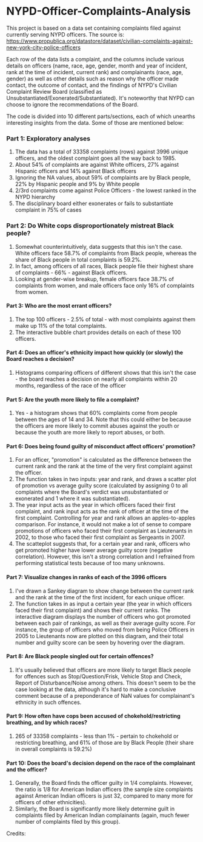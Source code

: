 # NYPD-Officer-Complaints-Analysis
This project is based on a data set containing complaints filed against currently serving NYPD officers. The source is: https://www.propublica.org/datastore/dataset/civilian-complaints-against-new-york-city-police-officers

Each row of the data lists a complaint, and the columns include various details on officers (name, race, age, gender, month and year of incident, rank at the time of incident, current rank) and complainants (race, age, gender) as well as other details such as reason why the officer made contact, the outcome of contact, and the findings of NYPD's Civilian Complaint Review Board (classified as Unsubstantiated/Exonerated/Substantiated). It's noteworthy that NYPD can choose to ignore the recommendations of the Board.

The code is divided into 10 different parts/sections, each of which unearths interesting insights from the data. Some of those are mentioned below:

### Part 1: Exploratory analyses 
1. The data has a total of 33358 complaints (rows) against 3996 unique officers, and the oldest complaint goes all the way back to 1985.
2. About 54% of complaints are against White officers, 27% against Hispanic officers and 14% against Black officers
3. Ignoring the NA values, about 59% of complaints are by Black people, 22% by Hispanic people and 9% by White people
4. 2/3rd complaints come against Police Officers - the lowest ranked in the NYPD hierarchy
5. The disciplinary board either exonerates or fails to substantiate complaint in 75% of cases

### Part 2: Do White cops disproportionately mistreat Black people?
1. Somewhat counterintuitively, data suggests that this isn't the case. White officers face 58.7% of complaints from Black people, whereas the share of Black people in total complaints is 59.2%.
2. In fact, among officers of all races, Black people file their highest share of complaints - 66% - against Black officers.
3. Looking at gender-wise breakup, female officers face 38.7% of complaints from women, and male officers face only 16% of complaints from women.

#### Part 3: Who are the most errant officers?
1. The top 100 officers - 2.5% of total - with most complaints against them make up 11% of the total complaints.
2. The interactive bubble chart provides details on each of these 100 officers.

#### Part 4: Does an officer's ethnicity impact how quickly (or slowly) the Board reaches a decision?
1. Histograms comparing officers of different shows that this isn't the case - the board reaches a decision on nearly all complaints within 20 months, regardless of the race of the officer

#### Part 5: Are the youth more likely to file a complaint?
1. Yes - a histogram shows that 60% complaints come from people between the ages of 14 and 34. Note that this could either be because the officers are more likely to commit abuses against the youth or because the youth are more likely to report abuses, or both.

#### Part 6: Does being found guilty of misconduct affect officers' promotion?
1. For an officer, "promotion" is calculated as the difference between the current rank and the rank at the time of the very first complaint against the officer.
2. The function takes in two inputs: year and rank, and draws a scatter plot of promotion vs average guilty score (calculated by assigning 0 to all complaints where the Board's verdict was unsubstantiated or exonerated and 1 where it was substantiated). 
3. The year input acts as the year in which officers faced their first complaint, and rank input acts as the rank of officer at the time of the first complaint. Controlling for year and rank allows an apples-to-apples comparison. For instance, it would not make a lot of sense to compare promotions of officers who faced their first complaint as Lieutenants in 2002, to those who faced their first complaint as Sergeants in 2007.
4. The scatteplot suggests that, for a certain year and rank, officers who get promoted higher have lower average guilty score (negative correlation). However, this isn't a strong correlation and I refrained from performing statistical tests because of too many unknowns.

#### Part 7: Visualize changes in ranks of each of the 3996 officers
1. I've drawn a Sankey diagram to show change between the current rank and the rank at the time of the first incident, for each unique officer.
2. The function takes in as input a certain year (the year in which officers faced their first complaint) and shows their current ranks. The interactive diagram displays the number of officers who got promoted between each pair of rankings, as well as their average guilty score. For instance, the group of officers who moved from being Police Officers in 2005 to Lieutenants now are plotted on this diagram, and their total number and guilty score can be seen by hovering over the diagram.

#### Part 8: Are Black people singled out for certain offences?
1. It's usually believed that officers are more likely to target Black people for offences such as Stop/Question/Frisk, Vehicle Stop and Check, Report of Disturbance/Noise among others. This doesn't seem to be the case looking at the data, although it's hard to make a conclusive comment because of a preponderance of NaN values for complainant's ethnicity in such offences.

#### Part 9: How often have cops been accused of chokehold/restricting breathing, and by which races?
1. 265 of 33358 complaints - less than 1% - pertain to chokehold or restricting breathing, and 61% of those are by Black People (their share in overall complaints is 59.2%)

#### Part 10: Does the board's decision depend on the race of the complainant and the officer?
1. Generally, the Board finds the officer guilty in 1/4 complaints. However, the ratio is 1/8 for American Indian officers (the sample size complaints against American Indian officers is just 32, compared to many more for officers of other ethnicities).
2. Similarly, the Board is significantly more likely determine guilt in complaints filed by American Indian complainants (again, much fewer number of complaints filed by this group).




Credits: 
